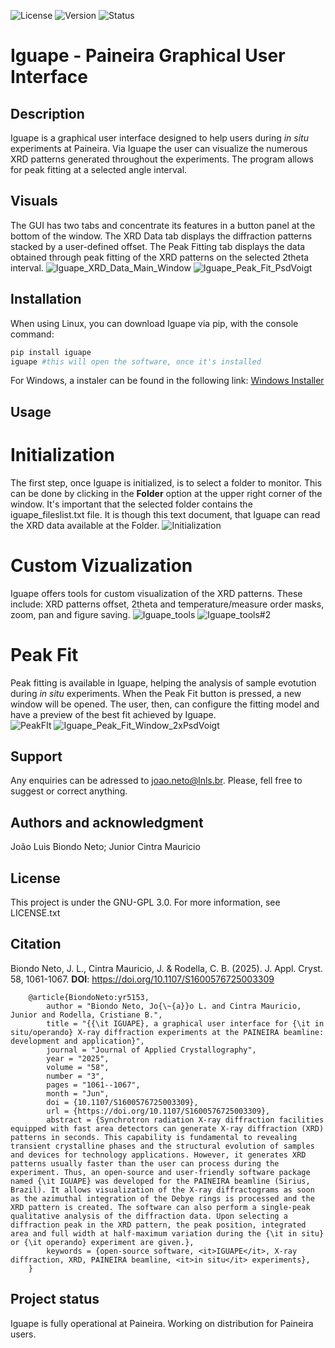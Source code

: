 ![License](https://img.shields.io/pypi/l/iguape?style=plastic&color=green&link=https%3A%2F%2Fpypi.org%2Fproject%2Figuape%2F)
![Version](https://img.shields.io/pypi/v/iguape?style=plastic&color=pink)
![Status](https://img.shields.io/pypi/status/iguape?style=plastic&link=https%3A%2F%2Fpypi.org%2Fproject%2Figuape%2F
)
# Iguape - Paineira Graphical User Interface


## Description
Iguape is a graphical user interface designed to help users during *in situ* experiments at Paineira. Via Iguape the user can visualize the numerous XRD patterns generated throughout the experiments. The program allows for peak fitting at a selected angle interval.  

## Visuals
The GUI has two tabs and concentrate its features in a button panel at the bottom of the window. The XRD Data tab displays the diffraction patterns stacked by a user-defined offset. The Peak Fitting tab displays the data obtained through peak fitting of the XRD patterns on the selected 2theta interval.
![Iguape_XRD_Data_Main_Window](https://github.com/user-attachments/assets/fffae287-6076-495d-a3fe-dc6e4289b7c0)
![Iguape_Peak_Fit_PsdVoigt](https://github.com/user-attachments/assets/4c7c9224-88ac-41ad-bcb7-c248986fdfb3)
## Installation
When using Linux, you can download Iguape via pip, with the console command:
```bash
pip install iguape
iguape #this will open the software, once it's installed
```
For Windows, a instaler can be found in the following link: [Windows Installer]()
## Usage
# **Initialization**
The first step, once Iguape is initialized, is to select a folder to monitor. This can be done by clicking in the **Folder** option at the upper right corner of the window. It's important that the selected folder contains the iguape_fileslist.txt file. It is though this text document, that Iguape can read the XRD data available at the Folder. 
![Initialization](https://github.com/user-attachments/assets/01f48445-52b8-4c89-afb8-43136d05c2d8)
# **Custom Vizualization**
Iguape offers tools for custom visualization of the XRD patterns. These include: XRD patterns offset, 2theta and temperature/measure order masks, zoom, pan and figure saving.
![Iguape_tools](https://github.com/user-attachments/assets/785404f5-761b-444a-9f41-3b601b62aaa8)
![Iguape_tools#2](https://github.com/user-attachments/assets/5d5267a4-516c-45af-b2d4-3173848b98b0)

# **Peak Fit**
Peak fitting is available in Iguape, helping the analysis of sample evotution during _in situ_ experiments. When the Peak Fit button is pressed, a new window will be opened. The user, then, can configure the fitting model and have a preview of the best fit achieved by Iguape.  
![PeakFIt](https://github.com/user-attachments/assets/3bedf4d9-e06d-4b84-a5a0-9cecd292adbd)
![Iguape_Peak_Fit_Window_2xPsdVoigt](https://github.com/user-attachments/assets/38ef0b40-ea7d-436d-a140-c3b40f8ac19b)
## Support
Any enquiries can be adressed to joao.neto@lnls.br. Please, fell free to suggest or correct anything.

## Authors and acknowledgment
João Luis Biondo Neto;
Junior Cintra Mauricio

## License
This project is under the GNU-GPL 3.0. For more information, see LICENSE.txt

## Citation
Biondo Neto, J. L., Cintra Mauricio, J. & Rodella, C. B. (2025). J. Appl. Cryst. 58, 1061-1067. **DOI**: https://doi.org/10.1107/S1600576725003309
```bibtext
    @article{BiondoNeto:yr5153,
        author = "Biondo Neto, Jo{\~{a}}o L. and Cintra Mauricio, Junior and Rodella, Cristiane B.",
        title = "{{\it IGUAPE}, a graphical user interface for {\it in situ/operando} X-ray diffraction experiments at the PAINEIRA beamline: development and application}",
        journal = "Journal of Applied Crystallography",
        year = "2025",
        volume = "58",
        number = "3",
        pages = "1061--1067",
        month = "Jun",
        doi = {10.1107/S1600576725003309},
        url = {https://doi.org/10.1107/S1600576725003309},
        abstract = {Synchrotron radiation X-ray diffraction facilities equipped with fast area detectors can generate X-ray diffraction (XRD) patterns in seconds. This capability is fundamental to revealing transient crystalline phases and the structural evolution of samples and devices for technology applications. However, it generates XRD patterns usually faster than the user can process during the experiment. Thus, an open-source and user-friendly software package named {\it IGUAPE} was developed for the PAINEIRA beamline (Sirius, Brazil). It allows visualization of the X-ray diffractograms as soon as the azimuthal integration of the Debye rings is processed and the XRD pattern is created. The software can also perform a single-peak qualitative analysis of the diffraction data. Upon selecting a diffraction peak in the XRD pattern, the peak position, integrated area and full width at half-maximum variation during the {\it in situ} or {\it operando} experiment are given.},
        keywords = {open-source software, <it>IGUAPE</it>, X-ray diffraction, XRD, PAINEIRA beamline, <it>in situ</it> experiments},
    }
```


## Project status
Iguape is fully operational at Paineira. Working on distribution for Paineira users.
